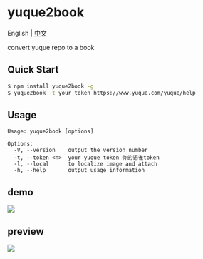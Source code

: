 # yuque2book
English  |  [中文](https://github.com/yuque-helper/yuque2book/wiki/%E8%AF%AD%E9%9B%80%E6%96%87%E6%A1%A3%E5%B7%A5%E5%85%B7)

convert yuque repo to a book

## Quick Start

```bash
$ npm install yuque2book -g
$ yuque2book -t your_token https://www.yuque.com/yuque/help
```

## Usage

```
Usage: yuque2book [options]

Options:
  -V, --version    output the version number
  -t, --token <n>  your yuque token 你的语雀token
  -l, --local      to localize image and attach
  -h, --help       output usage information
```

## demo

![](https://raw.githubusercontent.com/yuque-helper/yuque2book/master/doc/yuque2book.gif)


## preview

![](https://raw.githubusercontent.com/yuque-helper/yuque2book/master/doc/preview.png)
